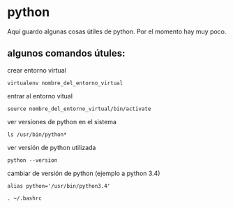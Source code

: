 # python
Aquí guardo algunas cosas útiles de python. Por el momento hay muy poco.

## algunos comandos útules:
crear entorno virtual

``` virtualenv nombre_del_entorno_virtual ```

entrar al entorno vitual

``` source nombre_del_entorno_virtual/bin/activate ```

ver versiones de python en el sistema

``` ls /usr/bin/python* ``` 

ver versión de python utilizada

``` python --version ```

cambiar de versión de python (ejemplo a python 3.4)

``` alias python='/usr/bin/python3.4' ```

``` . ~/.bashrc ```
